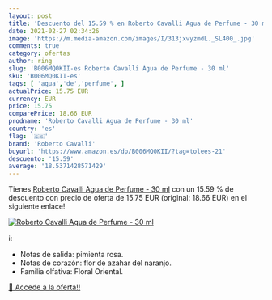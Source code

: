 ```yaml
---
layout: post
title: 'Descuento del 15.59 % en Roberto Cavalli Agua de Perfume - 30 ml'
date: 2021-02-27 02:34:26
image: 'https://m.media-amazon.com/images/I/313jxvyzmdL._SL400_.jpg'
comments: true
category: ofertas
author: ring
slug: 'B006MQ0KII-es Roberto Cavalli Agua de Perfume - 30 ml'
sku: 'B006MQ0KII-es'
tags: [ 'agua','de','perfume', ]
actualPrice: 15.75 EUR
currency: EUR
price: 15.75
comparePrice: 18.66 EUR
prodname: 'Roberto Cavalli Agua de Perfume - 30 ml'
country: 'es'
flag: '🇪🇸'
brand: 'Roberto Cavalli'
buyurl: 'https://www.amazon.es/dp/B006MQ0KII/?tag=tolees-21'
descuento: '15.59'
average: '18.5371428571429'
---
```


Tienes [Roberto Cavalli Agua de Perfume - 30 ml](https://www.amazon.es/dp/B006MQ0KII/?tag=tolees-21) con un 15.59 % de descuento con precio de oferta de 15.75 EUR (original: 18.66 EUR) en el siguiente enlace!

[![Roberto Cavalli Agua de Perfume - 30 ml](https://m.media-amazon.com/images/I/313jxvyzmdL._SL400_.jpg)](https://www.amazon.es/dp/B006MQ0KII/?tag=tolees-21)

ℹ️:

- Notas de salida: pimienta rosa.
- Notas de corazón: flor de azahar del naranjo.
- Familia olfativa: Floral Oriental.

[🛒 Accede a la oferta!!](https://www.amazon.es/dp/B006MQ0KII/?tag=tolees-21)
